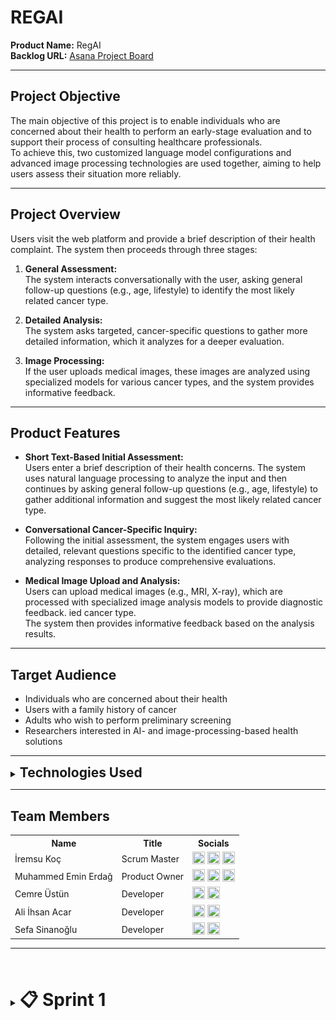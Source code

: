 
# REGAI

**Product Name:** RegAI  
**Backlog URL:** [Asana Project Board](https://app.asana.com/1/1205900998273390/project/1210594927472810/list/1210595154454975)  

---

## Project Objective

The main objective of this project is to enable individuals who are concerned about their health to perform an early-stage evaluation and to support their process of consulting healthcare professionals.  
To achieve this, two customized language model configurations and advanced image processing technologies are used together, aiming to help users assess their situation more reliably.

---

## Project Overview

Users visit the web platform and provide a brief description of their health complaint. The system then proceeds through three stages:

1. **General Assessment:**  
   The system interacts conversationally with the user, asking general follow-up questions (e.g., age, lifestyle) to identify the most likely related cancer type.

2. **Detailed Analysis:**  
   The system asks targeted, cancer-specific questions to gather more detailed information, which it analyzes for a deeper evaluation.

3. **Image Processing:**  
   If the user uploads medical images, these images are analyzed using specialized models for various cancer types, and the system provides informative feedback.

---

## Product Features

- **Short Text-Based Initial Assessment:**  
  Users enter a brief description of their health concerns. The system uses natural language processing to analyze the input and then continues by asking general follow-up questions (e.g., age, lifestyle) to gather additional information and suggest the most likely related cancer type.

- **Conversational Cancer-Specific Inquiry:**  
  Following the initial assessment, the system engages users with detailed, relevant questions specific to the identified cancer type, analyzing responses to produce comprehensive evaluations.

- **Medical Image Upload and Analysis:**  
  Users can upload medical images (e.g., MRI, X-ray), which are processed with specialized image analysis models to provide diagnostic feedback.
ied cancer type.  
  The system then provides informative feedback based on the analysis results.

---

## Target Audience

- Individuals who are concerned about their health
- Users with a family history of cancer
- Adults who wish to perform preliminary screening
- Researchers interested in AI- and image-processing-based health solutions

---

<details>
<summary><strong style="font-size:1.5em">Technologies Used</strong></summary>

### Design
- **Figma** (Page prototypes and UI designs)

### Frontend
- **React** (Fast development environment with Vite.js)
- Responsive and modular structure

### Database
- **Firebase** (User data storage and session management)

### Backend
- **Python** (FastAPI framework)

### LLM (Large Language Model)
- **Gemini** (Natural language processing for health-related text input)

### Machine Learning (Image Processing)
- **Python 3.10+**
- **PyTorch**
- **torchvision**
- **NumPy**
- **Matplotlib**

</details>

---

## Team Members

<table>
    <tr>
      <th>Name</th>
      <th>Title</th>
      <th>Socials</th>
    </tr>
      <td>İremsu Koç</td>
      <td>Scrum Master</td>
      <td>
        <a href="https://github.com/Iremsukoc" target="_blank"><img src="https://github.githubassets.com/images/modules/logos_page/GitHub-Mark.png" width="20" height="20"/></a>
        <a href="https://www.linkedin.com/in/iremsu-ko%C3%A7-453907202/" target="_blank"><img src="https://upload.wikimedia.org/wikipedia/commons/c/ca/LinkedIn_logo_initials.png" width="20" height="20" /></a>
        <a href="https://medium.com/@iremsukoc" target="_blank"><img src="https://cdn-icons-png.flaticon.com/512/2111/2111505.png" width="20" height="20" /></a>
      </td>
    </tr>
    <tr>
      <td>Muhammed Emin Erdağ</td>
      <td>Product Owner</td>
      <td>
        <a href="https://github.com/griffinsspike" target="_blank"><img src="https://github.githubassets.com/images/modules/logos_page/GitHub-Mark.png" width="20" height="20"/></a>
        <a href="https://linkedin.com/in/muhammedeminerdag" target="_blank"><img src="https://upload.wikimedia.org/wikipedia/commons/c/ca/LinkedIn_logo_initials.png" width="20" height="20" /></a>
        <a href="https://kaggle.com/griffinsspike" target="_blank"><img src="https://upload.wikimedia.org/wikipedia/commons/7/7c/Kaggle_logo.png" width="20" height="20" /></a>
      </td>
    </tr>
    <tr>
      <td>Cemre Üstün</td>
      <td>Developer</td>
      <td>
        <a href="https://github.com/ceremustun" target="_blank"><img src="https://github.githubassets.com/images/modules/logos_page/GitHub-Mark.png" width="20" height="20"/></a>
        <a href="https://linkedin.com/in/ceremustun" target="_blank"><img src="https://upload.wikimedia.org/wikipedia/commons/c/ca/LinkedIn_logo_initials.png" width="20" height="20" /></a>
      </td>
    </tr>
    <tr>
      <td>Ali İhsan Acar</td>
      <td>Developer</td>
      <td>
        <a href="https://github.com/alihsancar" target="_blank"><img src="https://github.githubassets.com/images/modules/logos_page/GitHub-Mark.png" width="20" height="20"/></a>
        <a href="https://www.linkedin.com/in/ali-ihsan-sancar-2b843931b" target="_blank"><img src="https://upload.wikimedia.org/wikipedia/commons/c/ca/LinkedIn_logo_initials.png" width="20" height="20" /></a>
      </td>
    </tr>
    <tr>
      <td>Sefa Sinanoğlu</td>
      <td>Developer</td>
      <td>
        <a href="https://github.com/Sinngl" target="_blank"><img src="https://github.githubassets.com/images/modules/logos_page/GitHub-Mark.png" width="20" height="20"/></a>
        <a href="https://www.linkedin.com/in/sefa-sinanoglu-3a8664339" target="_blank"><img src="https://upload.wikimedia.org/wikipedia/commons/c/ca/LinkedIn_logo_initials.png" width="20" height="20" /></a>
      </td>
    </tr>
</table>

---

<br></br>

<details>
<summary><strong style="font-size:2em">📋 Sprint 1</strong></summary>

### **Sprint Duration**
June 23, 2025 (Monday) - July 6, 2025 (Sunday) *(Two weeks)*

---

<details><summary><strong style="font-size:1.2em">Sprint Notes</strong></summary>

#### Completed
- Frontend development was completed faster than planned.  
- General testing was conducted on the LLM module, and advanced prompt trials for the second phase were initiated.  
- Backend setup and integration were carried out successfully.  
- Machine learning models were identified on Kaggle and reached the stage of local deployment.  

---

#### Challenges Encountered
- The project name and logo selection process could not be finalized.  
- The product scope was not clearly defined at the start of the sprint, leading to frequent task and design changes.  
- Frontend testing processes showed notable gaps.  
- Code review durations were long, resulting in PRs staying open for extended periods.  

---

#### Solutions
- Prioritize the selection of the project name and logo in the next sprint.  
- Finalize the product scope before the sprint starts to avoid scope changes.  
- Improve frontend testing and prepare detailed manual test documentation.  
- Send regular notifications via communication channels to accelerate code reviews.  

---

#### Lessons Learned
- Team members understanding their responsibilities and areas of ownership contributes to smoother workflows.  
- Consistent meeting participation and clear communication created a major advantage in tracking progress. As a result, task allocation became clearer and progress exceeded expectations.  
- Maintaining strong internal communication and regular follow-up on tasks directly improves sprint efficiency.  

</details>

---

<details><summary><strong style="font-size:1.2em">Estimated Completion Points</strong></summary>
**67 points**
</details>

---

<details><summary><strong style="font-size:1.2em">Estimation Logic</strong></summary>
Sprint task estimation was based on **hour-based workload** estimates using the following methodology:

| **Estimated Time** | **Story Points** |
|:------------------:|:----------------:|
| 1 day (8 hours) | 4 |
| Half day (4 hours) | 2 |
| 2 hours | 1 |
| 1 hour and below | 0.5 |

Due to team members' various responsibilities such as internships and work commitments, weekday working hours were expected to be more limited while weekends would be more intensive. Therefore, task time estimates and point allocation were planned considering this balance:

- **Weekdays:** Typically 1-2 hour work blocks were planned
- **Weekends:** Longer focused work sessions (4-5 hours) were targeted

Consequently, task time estimates and point allocation were prepared considering this balance, and the sprint target was set at **67 points** total.

</details>

---

<details><summary><strong style="font-size:1.2em">Sprint Tasks</strong></summary>

#### **Design (7 points)**
- Login, Signup, Main Page, Profile Pages, and Dashboard designs (additional support pop-up screen was designed)

#### **Frontend (8 points)**
- Developed user login, signup, and main page designs using React and Vite.js in a responsive (mobile-friendly) and modular manner
- Prepared basic project structure files (package.json, .gitignore)

#### **Backend (8 points)**
- Selected Firebase database for the project and created necessary tables
- Developed and tested user login, signup, and authentication processes using Python and FastAPI

#### **Language Model and Machine Learning**

**Language Model (LLM) - 12 points:**
- Prepared custom system prompts for the Gemini model to perform general health assessments and added restrictions
- Created and tested exit logic for proper model functioning

**Machine Learning (ML) - 24 points:**
- Researched appropriate ultrasound image datasets for breast cancer diagnosis and performed data preprocessing
- Created and trained a ResNet-based model for classification
- Evaluated model accuracy and performance, saved the best performing model
- Developed and tested data transformation methods required for model usage

</details>

---

<details><summary><strong style="font-size:1.2em">Daily Scrum</strong></summary>

Initially, WhatsApp was used for Daily Scrum notifications and tracking. However, to ensure a more organized and manageable process, we transitioned to using Google Forms. The final form (shown below) was created, and reminder messages were sent via WhatsApp to each team member to complete the form daily.

Responses submitted through the form are automatically collected and stored in a Google Sheet, providing a centralized and easily accessible record. This approach has made daily progress tracking more transparent and systematic.

**WhatsApp Screenshot:**  
![WhatsApp Daily Scrum - 1](docs-images/sprint-1/daily-scrum/daily-scrum-wp-1.png)

![WhatsApp Daily Scrum - 2](docs-images/sprint-1/daily-scrum/daily-scrum-wp-2.png)

**Google Form Screenshot:**  
![Google Form Daily Scrum](docs-images/sprint-1/daily-scrum/daily-scrum-google-form.png)

![Google Form Daily Scrum Responses](docs-images/sprint-1/daily-scrum/daily-scrum-google-form-response.png)

</details>

---

<details><summary><strong style="font-size:1.2em">Sprint Board Screenshots</strong></summary>

Throughout the sprint, the team used Asana to track the progress of all tasks, monitor their current status, and ensure alignment with the sprint goals.  
Below are the screenshots of the sprint board at different stages to illustrate how tasks were organized, assigned, and moved across columns (e.g., To Do, In Progress, Done).

**Sprint Board Screenshots:**  

![Sprint Board - 1](docs-images/sprint-1/sprint-board/sprint-board-1.png)

![Sprint Board - 2](docs-images/sprint-1/sprint-board/sprint-board-2.png)

![Sprint Board - 3](docs-images/sprint-1/sprint-board/sprint-board-3.png)


</details>

---

<details><summary><strong style="font-size:1.2em">Product Progress Screenshots</strong></summary>

---

<details><summary><strong style="font-size:1em">Frontend</strong></summary>

![Main Page](docs-images/sprint-1/product/frontend/main-page.png)

![Login Page](docs-images/sprint-1/product/frontend/login-page.png)

![Signup Page](docs-images/sprint-1/product/frontend/sign-up-page.png)

</details>

---

<details><summary><strong style="font-size:1em">Backend</strong></summary>

![Firebase User Table](docs-images/sprint-1/product/backend/firebase-table.jpeg)

![Signup Process](docs-images/sprint-1//product/backend/sign-up-process.jpeg)

![Signup DB Output](docs-images/sprint-1/product/backend/sign-up-db-output.jpeg)

![Auth Header Token After Login Successfully](docs-images/sprint-1/product/backend/auth-token-after-login.jpeg)

</details>

---

<details><summary><strong style="font-size:1em">Machine Model</strong></summary>

![Machine Model Result](docs-images/sprint-1/product/ml/ml-breast-cancer-result.png)

![Machine Model Confusion Matrix](docs-images/sprint-1/product/ml/confusion-matrix.jpg)

</details>

---

<details><summary><strong style="font-size:1em">Language Model (LLM)</strong></summary>

![Language Model (LLM) Persona Response 1](docs-images/sprint-1/product/llm/llm-persona-response-1.jpg)

![Language Model (LLM) Persona Response 2](docs-images/sprint-1/product/llm/llm-persona-response-2.jpg)

</details>

</details>

---

<details><summary><strong style="font-size:1.2em">Sprint Review</strong></summary>
The planned work for this sprint was successfully completed:

- While Login, Signup, and Main Page designs were initially planned to be created on Figma, due to rapid frontend development progress, Profile and Dashboard page designs were also completed and revised
- Frontend development basic modules were implemented responsively for Login, Signup, and Main Page. Revisions were made according to code review (CR) feedback and responsive behavior was manually tested
- Backend user authentication and database connection were made functional using Python
- Breast cancer classification model was trained, tested, and output accuracy was evaluated
- System prompts required for LLM integration were written, validated in test environment, and additional revisions were implemented
- During the sprint process, the team discussed how design, development, and model integration would work together and established a common working methodology

</details>

---

<details>
<summary><strong style="font-size:1.2em">Sprint Retrospective</strong></summary>

### What Went Well

- All team members attended meetings consistently and maintained effective, transparent communication regarding ongoing work.
- Team members eagerly took on their tasks and responsibilities, completing them on time and with diligence.
- Issues encountered were openly raised and constructively discussed, leading to actionable solutions.
- The frontend development progressed faster than planned, enabling early achievement of sprint goals.
- In the LLM (Large Language Model) area, not only were prompts developed for general testing, but successful trials of more advanced prompts for the second phase were also initiated.
- The backend infrastructure was set up and connected on schedule.
- Leveraging the Kaggle platform and research by a dedicated team member, ready-made machine learning models for breast cancer were identified. These models are currently in the process of being run locally, which has accelerated progress on the ML side.

### What Went Badly

- No final decision has yet been made regarding the project name and logo; this issue needs to be prioritized and addressed promptly.
- The product scope was not fully defined at the outset, resulting in frequent scope changes during development; this particularly affected task and design revisions in the frontend and machine learning areas.
- There is hesitation in submitting code reviews (CR), and the review process duration is long, causing pull requests (PRs) to remain open for extended periods.

### Areas for Improvement

- Finalize product scope before sprint start to minimize mid-sprint changes. 
- Enhance frontend testing and prepare detailed test documentation including manual test steps. 
- Implement a regular notification system through communication channels to encourage timely code review submissions and reduce PR open times. 

### Next Sprint Tasks

- Prioritize selection of project name and logo to establish brand identity.
- Complete UI, backend, LLM, and ML integration and conduct thorough testing. 
- Develop prompts specifically targeting the detailed analysis phase of the LLM module. 
- Run image classification model locally for an additional selected cancer type.

</details>

---

<details>
<summary><strong style="font-size:1.2em">Communication and Project Management Tools</strong></summary>

- **Code Management:** All code repositories are managed on GitHub, with version control in place. The development process is tracked through pull requests.

- **Project Management:** Task assignments and sprint tracking are carried out via the Asana platform.

- **Team Communication:** Instant communication within the team is facilitated through WhatsApp.

- **Daily Progress Tracking:** Initially, daily progress updates were shared via WhatsApp. To ensure more structured and centralized tracking, this process has been updated, and daily reporting is now conducted through Google Forms. Each team member fills out a short form at the end of the day to report completed work and any encountered blockers.

- **Weekly Meetings:** During the meetings, team members share what they have done, any problems they are facing, what they plan to do next, and what actions they will take before the next meeting. These online meetings are held twice a week (Mondays at 22:00 and Fridays at 22:00) via Google Meet.



